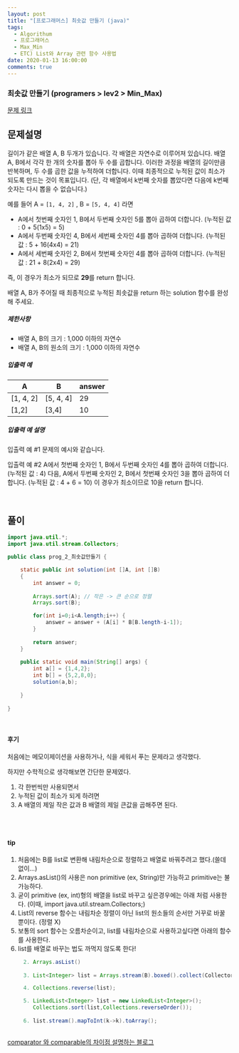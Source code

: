 ```yaml
---
layout: post
title: "[프로그래머스] 최솟값 만들기 (java)"
tags:
  - Algorithum
  - 프로그래머스
  - Max_Min
  - ETC) List와 Array 관련 함수 사용법
date: 2020-01-13 16:00:00
comments: true
---
```




### 최솟값 만들기 (programers > lev2 > Min_Max)

[문제 링크](https://programmers.co.kr/learn/courses/30/lessons/12941 )

## 문제설명 

길이가 같은 배열 A, B 두개가 있습니다. 각 배열은 자연수로 이루어져 있습니다.
배열 A, B에서 각각 한 개의 숫자를 뽑아 두 수를 곱합니다. 이러한 과정을 배열의 길이만큼 반복하며, 두 수를 곱한 값을 누적하여 더합니다. 이때 최종적으로 누적된 값이 최소가 되도록 만드는 것이 목표입니다. (단, 각 배열에서 k번째 숫자를 뽑았다면 다음에 k번째 숫자는 다시 뽑을 수 없습니다.)

예를 들어 A = `[1, 4, 2]` , B = `[5, 4, 4]` 라면

- A에서 첫번째 숫자인 1, B에서 두번째 숫자인 5를 뽑아 곱하여 더합니다. (누적된 값 : 0 + 5(1x5) = 5)
- A에서 두번째 숫자인 4, B에서 세번째 숫자인 4를 뽑아 곱하여 더합니다. (누적된 값 : 5 + 16(4x4) = 21)
- A에서 세번째 숫자인 2, B에서 첫번째 숫자인 4를 뽑아 곱하여 더합니다. (누적된 값 : 21 + 8(2x4) = 29)

즉, 이 경우가 최소가 되므로 **29**를 return 합니다.

배열 A, B가 주어질 때 최종적으로 누적된 최솟값을 return 하는 solution 함수를 완성해 주세요.

##### 제한사항

- 배열 A, B의 크기 : 1,000 이하의 자연수
- 배열 A, B의 원소의 크기 : 1,000 이하의 자연수

##### 입출력 예

| A         | B         | answer |
| --------- | --------- | ------ |
| [1, 4, 2] | [5, 4, 4] | 29     |
| [1,2]     | [3,4]     | 10     |

##### 입출력 예 설명

입출력 예 #1
문제의 예시와 같습니다.

입출력 예 #2
A에서 첫번째 숫자인 1, B에서 두번째 숫자인 4를 뽑아 곱하여 더합니다. (누적된 값 : 4) 다음, A에서 두번째 숫자인 2, B에서 첫번째 숫자인 3을 뽑아 곱하여 더합니다. (누적된 값 : 4 + 6 = 10)
이 경우가 최소이므로 10을 return 합니다.

<br>

## 풀이

```java
import java.util.*;
import java.util.stream.Collectors;

public class prog_2_최솟값만들기 {

    static public int solution(int []A, int []B)
    {
        int answer = 0;
        
        Arrays.sort(A); // 작은 -> 큰 순으로 정렬
        Arrays.sort(B);

        for(int i=0;i<A.length;i++) {
        	answer = answer + (A[i] * B[B.length-i-1]);
        }
        
        return answer;
    }
    
    public static void main(String[] args) {
		int a[] = {1,4,2};
		int b[] = {5,2,8,0};
		solution(a,b);
    	
	}
	
}
```

<br>

#### 후기

처음에는 메모이제이션을 사용하거나, 식을 세워서 푸는 문제라고 생각했다.

하지만 수학적으로 생각해보면 간단한 문제였다.

1. 각 한번씩만 사용되면서 
2. 누적된 값이 최소가 되게 하려면
3. A 배열의 제일 작은 값과 B 배열의 제일 큰값을 곱해주면 된다.

<br>

<br>

#### tip

1. 처음에는 B를 list로 변환해 내림차순으로 정렬하고 배열로 바꿔주려고 했다.(쓸데없이...)
2. Arrays.asList()의 사용은 non primitive (ex, String)만 가능하고 primitive는 불가능하다.
3. 굳이 primitive (ex, int)형의 배열을 list로 바꾸고 싶은경우에는 아래 처럼 사용한다. (이때, import java.util.stream.Collectors;)
4. List의 reverse 함수는 내림차순 정렬이 아닌 list의 원소들의 순서만 거꾸로 바꿀 뿐이다. (정렬 X)
5. 보통의 sort 함수는 오름차순이고, list를 내림차순으로 사용하고싶다면 아래의 함수를 사용한다.
6.  list를 배열로 바꾸는 법도 까먹지 않도록 한다!


```java
     2. Arrays.asList()
         
     3. List<Integer> list = Arrays.stream(B).boxed().collect(Collectors.toList());             -> 필수! import java.util.stream.Collectors;

     4. Collections.reverse(list);

     5. LinkedList<Integer> list = new LinkedList<Integer>();
        Collections.sort(list,Collections.reverseOrder());
 
     6. list.stream().mapToInt(k->k).toArray();
       
```

[comparator 와 comparable의 차이점 설명하는 블로그](https://cwondev.tistory.com/15 )




<br>